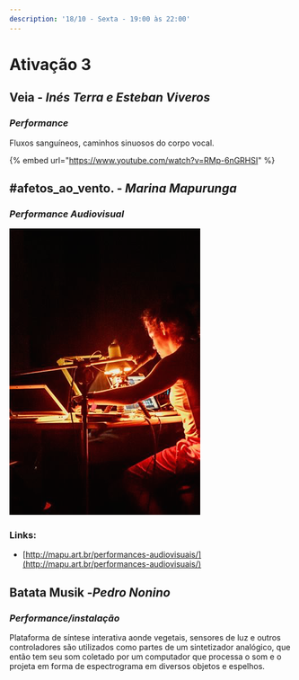 ```yaml
---
description: '18/10 - Sexta - 19:00 às 22:00'
---
```


# Ativação 3

## **Veia**​ - _Inés Terra e Esteban Viveros_

### _Performance_

Fluxos sanguíneos, caminhos sinuosos do corpo vocal.

{% embed url="https://www.youtube.com/watch?v=RMp-6nGRHSI" %}

## **\#afetos\_ao\_vento**​. - _Marina Mapurunga_

### _Performance Audiovisual_

![](../../../../.gitbook/assets/afetos_ao_vento.png)

### Links:

* [http://mapu.art.br/performances-audiovisuais/](http://mapu.art.br/performances-audiovisuais/)



## **Batata Musik -** ​_Pedro Nonino_

### _Performance/instalação_

Plataforma de síntese interativa aonde vegetais, sensores de luz e outros controladores são utilizados como partes de um sintetizador analógico, que então tem seu som coletado por um computador que processa o som e o projeta em forma de espectrograma em diversos objetos e espelhos.

